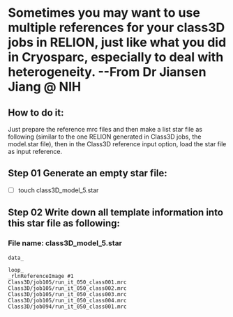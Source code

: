 # Sometimes you may want to use multiple references for your class3D jobs in RELION, just like what you did in Cryosparc, especially to deal with heterogeneity. --From Dr Jiansen Jiang @ NIH
## How to do it: 
Just prepare the reference mrc files and then make a list star file as following (similar to the one RELION generated in Class3D jobs, the model.star file), then in the Class3D reference input option, load the star file as input reference. 

## Step 01 Generate an empty star file:

- [ ] touch class3D_model_5.star

## Step 02 Write down all template information into this star file as following: 

### File name: class3D_model_5.star
```
data_

loop_
_rlnReferenceImage #1
Class3D/job105/run_it_050_class001.mrc
Class3D/job105/run_it_050_class002.mrc
Class3D/job105/run_it_050_class003.mrc
Class3D/job105/run_it_050_class004.mrc
Class3D/job094/run_it_050_class001.mrc
```
